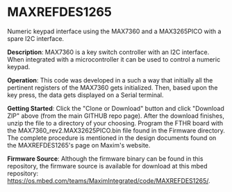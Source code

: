 # MAXREFDES1265
Numeric keypad interface using the MAX7360 and a MAX3265PICO with a spare I2C interface.

<b>Description</b>: 
MAX7360 is a key switch controller with an I2C interface. When integrated with a microcontroller it can be used to control a numeric keypad.
 
<b>Operation</b>: 
This code was developed in a such a way that initially all the pertinent registers of the MAX7360 gets initialized. Then, based upon the key press, the data gets displayed on a Serial terminal.

<b>Getting Started</b>: 
Click the "Clone or Download" button and click "Download ZIP" above (from the main GITHUB repo page). After the download finishes, unzip the file to a directory of your choosing. Program the FTHR board with the MAX7360_rev2.MAX32625PICO.bin file found in the Firmware directory. The complete procedure is mentioned in the design documents found on the MAXREFDES1265's page on Maxim's website.

<b>Firmware Source</b>:
Although the firmware binary can be found in this repository, the firmware source is available for download at this mbed repository: https://os.mbed.com/teams/MaximIntegrated/code/MAXREFDES1265/.
